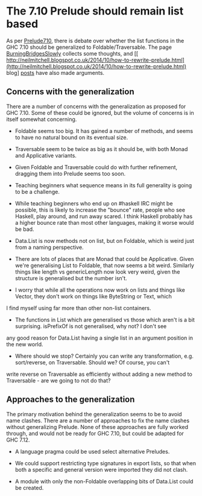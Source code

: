 # The 7.10 Prelude should remain list based


As per [Prelude710](prelude710), there is debate over whether the list functions in the GHC 7.10 should be generalized to Foldable/Traversable. The page [BurningBridgesSlowly](burning-bridges-slowly) collects some thoughts, and \[[ http://neilmitchell.blogspot.co.uk/2014/10/how-to-rewrite-prelude.html](http://neilmitchell.blogspot.co.uk/2014/10/how-to-rewrite-prelude.html) blog\] [ posts](http://neilmitchell.blogspot.co.uk/2014/10/why-traversablefoldable-should-not-be.html) have also made arguments.

## Concerns with the generalization


There are a number of concerns with the generalization as proposed for GHC 7.10. Some of these could be ignored, but the volume of concerns is in itself somewhat concerning.

- Foldable seems too big. It has gained a number of methods, and seems to have no natural bound on its eventual size.

- Traversable seem to be twice as big as it should be, with both Monad and Applicative variants.

- Given Foldable and Traversable could do with further refinement, dragging them into Prelude seems too soon.

- Teaching beginners what sequence means in its full generality is going to be a challenge.

- While teaching beginners who end up on \#haskell IRC might be possible, this is likely to increase the "bounce" rate, people who see Haskell, play around, and run away scared. I think Haskell probably has a higher bounce rate than most other languages, making it worse would be bad.

- Data.List is now methods not on list, but on Foldable, which is weird just from a naming perspective.

- There are lots of places that are Monad that could be Applicative. Given we're generalising List to Foldable, that now seems a bit weird. Similarly things like length vs genericLength now look very weird, given the structure is generalised but the number isn't.

- I worry that while all the operations now work on lists and things like Vector, they don't work on things like ByteString or Text, which


I find myself using far more than other non-list containers.

- The functions in List which are generalised vs those which aren't is a bit surprising. isPrefixOf is not generalised, why not? I don't see


any good reason for Data.List having a single list in an argument position in the new world.

- Where should we stop? Certainly you can write any transformation, e.g. sort/reverse, on Traversable. Should we? Of course, you can't


write reverse on Traversable as efficiently without adding a new method to Traversable - are we going to not do that?

## Approaches to the generalization


The primary motivation behind the generalization seems to be to avoid name clashes. There are a number of approaches to fix the name clashes without generalizing Prelude. None of these approaches are fully worked through, and would not be ready for GHC 7.10, but could be adapted for GHC 7.12.

- A language pragma could be used select alternative Preludes.

- We could support restricting type signatures in export lists, so that when both a specific and general version were imported they did not clash.

- A module with only the non-Foldable overlapping bits of Data.List could be created.
